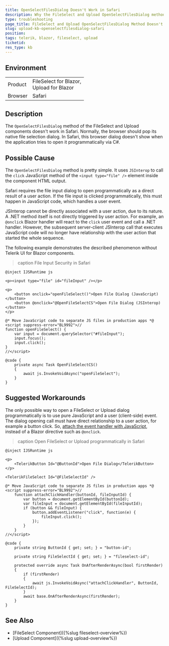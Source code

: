 ```yaml
---
title: OpenSelectFilesDialog Doesn't Work in Safari
description: Why the FileSelect and Upload OpenSelectFilesDialog method doesn't work in Safari due to browser security restrictions.
type: troubleshooting
page_title: FileSelect and Upload OpenSelectFilesDialog Method Doesn't Work in Safari
slug: upload-kb-openselectfilesdialog-safari
position: 
tags: telerik, blazor, fileselect, upload
ticketid:
res_type: kb
---
```


## Environment

<table>
    <tbody>
        <tr>
            <td>Product</td>
            <td>
                FileSelect for Blazor, <br />
                Upload for Blazor
            </td>
        </tr>
        <tr>
            <td>Browser</td>
            <td>Safari</td>
        </tr>
    </tbody>
</table>


## Description

The `OpenSelectFilesDialog` method of the FileSelect and Upload components doesn't work in Safari. Normally, the browser should pop its native file selection dialog. In Safari, this browser dialog doesn't show when the application tries to open it programmatically via C#.

## Possible Cause

The `OpenSelectFilesDialog` method is pretty simple. It uses `JSInterop` to call the `click` JavaScript method of the `<input type="file" />` element inside the component HTML output.

Safari requires the file input dialog to open programmatically as a direct result of a user action. If the file input is clicked programmatically, this must happen in JavaScript code, which handles a user event.

JSInterop cannot be directly associated with a user action, due to its nature. A .NET method itself is not directly triggered by user action. For example, an `@onclick` Blazor handler will react to the `click` user event and call a .NET handler. However, the subsequent server-client JSInterop call that executes JavaScript code will no longer have relationship with the user action that started the whole sequence.

The following example demonstrates the described phenomenon without Telerik UI for Blazor components.

>caption File Input Security in Safari

````CSHTML
@inject IJSRuntime js

<p><input type="file" id="fileInput" /></p>

<p>
    <button onclick="openFileSelect()">Open File Dialog (JavaScript)</button>
    <button @onclick="@OpenFileSelectCS">Open File Dialog (JSInterop)</button>
</p>

@* Move JavaScript code to separate JS files in production apps *@
<script suppress-error="BL9992">//
function openFileSelect() {
    var input = document.querySelector("#fileInput");
    input.focus();
    input.click();
}
//</script>

@code {
    private async Task OpenFileSelectCS()
    {
        await js.InvokeVoidAsync("openFileSelect");
    }
}
````


## Suggested Workarounds

The only possible way to open a FileSelect or Upload dialog programmatically is to use pure JavaScript and a user (client-side) event. The dialog opening call must have direct relationship to a user action, for example a button click. So, [attach the event handler with JavaScript](https://developer.mozilla.org/en-US/docs/Web/API/EventTarget/addEventListener), instead of a Blazor directive such as `@onclick`.

>caption Open FileSelect or Upload programmatically in Safari

````CSHTML
@inject IJSRuntime js

<p>
    <TelerikButton Id="@ButtonId">Open File Dialog</TelerikButton>
</p>

<TelerikFileSelect Id="@FileSelectId" />

@* Move JavaScript code to separate JS files in production apps *@
<script suppress-error="BL9992">//
    function attachClickHandler(buttonId, fileInputId) {
        var button = document.getElementById(buttonId);
        var fileInput = document.getElementById(fileInputId);
        if (button && fileInput) {
            button.addEventListener("click", function(e) {
                fileInput.click();
            });
        }
    }
//</script>

@code {
    private string ButtonId { get; set; } = "button-id";

    private string FileSelectId { get; set; } = "fileselect-id";

    protected override async Task OnAfterRenderAsync(bool firstRender)
    {
        if (firstRender)
        {
            await js.InvokeVoidAsync("attachClickHandler", ButtonId, FileSelectId);
        }
        await base.OnAfterRenderAsync(firstRender);
    }
}
````

## See Also

* [FileSelect Component]({%slug fileselect-overview%})
* [Upload Component]({%slug upload-overview%})
